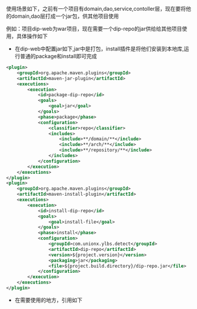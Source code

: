 使用场景如下，之前有一个项目有domain,dao,service,contoller层，现在要将他的domain,dao层打成一个jar包，供其他项目使用

例如：项目dip-web为war项目，现在需要一个dip-repo的jar供给给其他项目使用，具体操作如下

+ 在dip-web中配置jar如下,jar中是打包，install插件是将他们安装到本地库,运行普通的package和install即可完成
```xml
<plugin>
    <groupId>org.apache.maven.plugins</groupId>
    <artifactId>maven-jar-plugin</artifactId>
    <executions>
        <execution>
            <id>package-dip-repo</id>
            <goals>
                <goal>jar</goal>
            </goals>
            <phase>package</phase>
            <configuration>
                <classifier>repo</classifier>
                <includes>
                    <include>**/domain/**</include>
                    <include>**/arch/**</include>
                    <include>**/repository/**</include>
                </includes>
            </configuration>
        </execution>
    </executions>
</plugin>
<plugin>
    <groupId>org.apache.maven.plugins</groupId>
    <artifactId>maven-install-plugin</artifactId>
    <executions>
        <execution>
            <id>install-dip-repo</id>
            <goals>
                <goal>install-file</goal>
            </goals>
            <phase>install</phase>
            <configuration>
                <groupId>com.unionx.ylbs.detect</groupId>
                <artifactId>dip-repo</artifactId>
                <version>${project.version}</version>
                <packaging>jar</packaging>
                <file>${project.build.directory}/dip-repo.jar</file>
            </configuration>
        </execution>
    </executions>
</plugin>
```
+ 在需要使用的地方，引用如下
```xml

```
